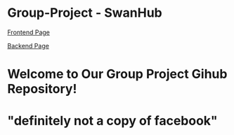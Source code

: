 # Group-Project - SwanHub


[Frontend Page](../Group-Project/Frontend/index.html)

[Backend Page](../Group-Project/Backend/index.php)

# Welcome to Our Group Project Gihub Repository! 

# "definitely not a copy of facebook"
